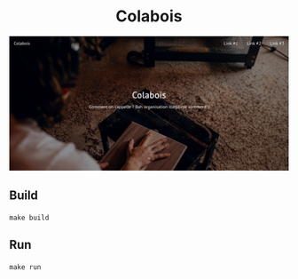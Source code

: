 <h1 align="center">Colabois</h1>

<p align="center">
    <img src=".readme/screenshots/1.jpg">
</p>

## Build

`make build`

## Run

`make run`